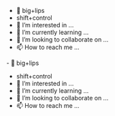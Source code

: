 - 💋 big+lips
- shift+control
- 👀 I’m interested in ...
- 🌱 I’m currently learning ...
- 💞️ I’m looking to collaborate on ...
- 📫 How to reach me ...

<!---
brownbarbi/brownbarbi is a ✨ special ✨ repository because its `README.md` (this file) appears on your GitHub profile.
You can click the Preview link to take a look at your changes.
--->- 💋 big+lips
- shift+control
- 👀 I’m interested in ...
- 🌱 I’m currently learning ...
- 💞️ I’m looking to collaborate on ...
- 📫 How to reach me ...

<!---
brownbarbi/brownbarbi is a ✨ special ✨ repository because its `README.md` (this file) appears on your GitHub profile.
You can click the Preview link to take a look at your changes.
--->

